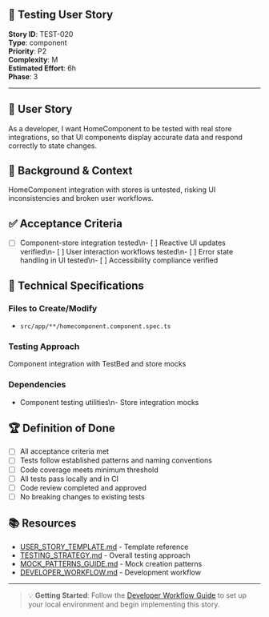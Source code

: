 ## 🧪 Testing User Story

**Story ID**: TEST-020  
**Type**: component  
**Priority**: P2  
**Complexity**: M  
**Estimated Effort**: 6h  
**Phase**: 3

---

## 🎯 User Story

As a developer, I want HomeComponent to be tested with real store integrations, so that UI components display accurate data and respond correctly to state changes.

## 📖 Background & Context

HomeComponent integration with stores is untested, risking UI inconsistencies and broken user workflows.

## ✅ Acceptance Criteria

- [ ] Component-store integration tested\n- [ ] Reactive UI updates verified\n- [ ] User interaction workflows tested\n- [ ] Error state handling in UI tested\n- [ ] Accessibility compliance verified

## 🔧 Technical Specifications

### Files to Create/Modify
- `src/app/**/homecomponent.component.spec.ts`


### Testing Approach
Component integration with TestBed and store mocks

### Dependencies
- Component testing utilities\n- Store integration mocks

## 🏆 Definition of Done

- [ ] All acceptance criteria met
- [ ] Tests follow established patterns and naming conventions
- [ ] Code coverage meets minimum threshold
- [ ] All tests pass locally and in CI
- [ ] Code review completed and approved
- [ ] No breaking changes to existing tests

## 📚 Resources

- [USER_STORY_TEMPLATE.md](./USER_STORY_TEMPLATE.md) - Template reference
- [TESTING_STRATEGY.md](./TESTING_STRATEGY.md) - Overall testing approach  
- [MOCK_PATTERNS_GUIDE.md](./MOCK_PATTERNS_GUIDE.md) - Mock creation patterns
- [DEVELOPER_WORKFLOW.md](./DEVELOPER_WORKFLOW.md) - Development workflow

---

> 💡 **Getting Started**: Follow the [Developer Workflow Guide](./DEVELOPER_WORKFLOW.md) to set up your local environment and begin implementing this story.